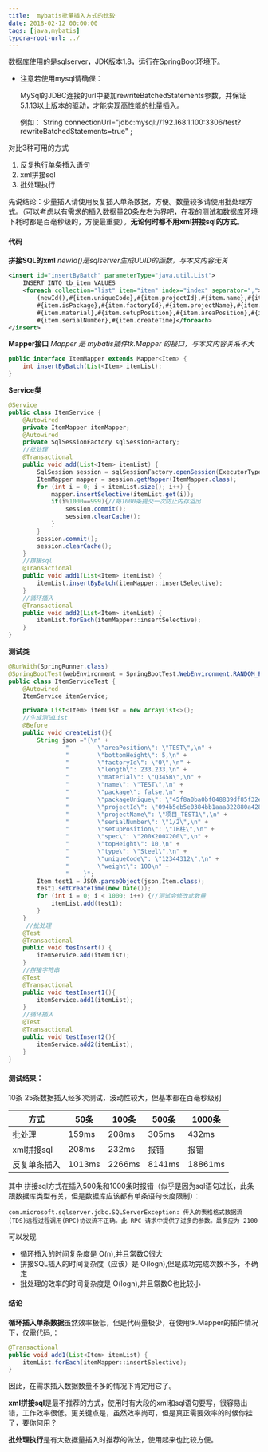 ```yaml
---
title:  mybatis批量插入方式的比较
date: 2018-02-12 00:00:00
tags: [java,mybatis]
typora-root-url: ../
---
```


数据库使用的是sqlserver，JDK版本1.8，运行在SpringBoot环境下。

- 注意若使用mysql请确保：

  MySql的JDBC连接的url中要加rewriteBatchedStatements参数，并保证5.1.13以上版本的驱动，才能实现高性能的批量插入。

  例如： String connectionUrl="jdbc:mysql://192.168.1.100:3306/test?rewriteBatchedStatements=true" ; 

对比3种可用的方式

1. 反复执行单条插入语句 
1. xml拼接sql 
1. 批处理执行

先说结论：少量插入请使用反复插入单条数据，方便。数量较多请使用批处理方式。（可以考虑以有需求的插入数据量20条左右为界吧，在我的测试和数据库环境下耗时都是百毫秒级的，方便最重要）。**无论何时都不用xml拼接sql的方式**。

#### 代码
**拼接SQL的xml**
_newId()是sqlserver生成UUID的函数，与本文内容无关_
```xml
<insert id="insertByBatch" parameterType="java.util.List">
    INSERT INTO tb_item VALUES
    <foreach collection="list" item="item" index="index" separator=",">
        (newId(),#{item.uniqueCode},#{item.projectId},#{item.name},#{item.type},#{item.packageUnique},
        #{item.isPackage},#{item.factoryId},#{item.projectName},#{item.spec},#{item.length},#{item.weight},
        #{item.material},#{item.setupPosition},#{item.areaPosition},#{item.bottomHeight},#{item.topHeight},
        #{item.serialNumber},#{item.createTime}</foreach>
</insert>
```
**Mapper接口** 
_Mapper<Item> 是 mybatis插件tk.Mapper 的接口，与本文内容关系不大_
```java
public interface ItemMapper extends Mapper<Item> {
    int insertByBatch(List<Item> itemList);
}
```
**Service类**
```java
@Service
public class ItemService {
    @Autowired
    private ItemMapper itemMapper;
    @Autowired
    private SqlSessionFactory sqlSessionFactory;
    //批处理
    @Transactional
    public void add(List<Item> itemList) {
        SqlSession session = sqlSessionFactory.openSession(ExecutorType.BATCH,false);
        ItemMapper mapper = session.getMapper(ItemMapper.class);
        for (int i = 0; i < itemList.size(); i++) {
            mapper.insertSelective(itemList.get(i));
            if(i%1000==999){//每1000条提交一次防止内存溢出
                session.commit();
                session.clearCache();
            }
        }
        session.commit();
        session.clearCache();
    }
    //拼接sql
    @Transactional
    public void add1(List<Item> itemList) {
        itemList.insertByBatch(itemMapper::insertSelective);
    }
    //循环插入
    @Transactional
    public void add2(List<Item> itemList) {
        itemList.forEach(itemMapper::insertSelective);
    }
}
```
**测试类**
```java
@RunWith(SpringRunner.class)
@SpringBootTest(webEnvironment = SpringBootTest.WebEnvironment.RANDOM_PORT, classes = ApplicationBoot.class)
public class ItemServiceTest {
    @Autowired
    ItemService itemService;

    private List<Item> itemList = new ArrayList<>();
    //生成测试List
    @Before 
    public void createList(){
        String json ="{\n" +
                "        \"areaPosition\": \"TEST\",\n" +
                "        \"bottomHeight\": 5,\n" +
                "        \"factoryId\": \"0\",\n" +
                "        \"length\": 233.233,\n" +
                "        \"material\": \"Q345B\",\n" +
                "        \"name\": \"TEST\",\n" +
                "        \"package\": false,\n" +
                "        \"packageUnique\": \"45f8a0ba0bf048839df85f32ebe5bb81\",\n" +
                "        \"projectId\": \"094b5eb5e0384bb1aaa822880a428b6d\",\n" +
                "        \"projectName\": \"项目_TEST1\",\n" +
                "        \"serialNumber\": \"1/2\",\n" +
                "        \"setupPosition\": \"1B柱\",\n" +
                "        \"spec\": \"200X200X200\",\n" +
                "        \"topHeight\": 10,\n" +
                "        \"type\": \"Steel\",\n" +
                "        \"uniqueCode\": \"12344312\",\n" +
                "        \"weight\": 100\n" +
                "    }";
        Item test1 = JSON.parseObject(json,Item.class);
        test1.setCreateTime(new Date());
        for (int i = 0; i < 1000; i++) {//测试会修改此数量
            itemList.add(test1);
        }
    }
     //批处理
    @Test
    @Transactional
    public void tesInsert() {
        itemService.add(itemList);
    }
    //拼接字符串
    @Test
    @Transactional
    public void testInsert1(){
        itemService.add1(itemList);
    }
    //循环插入
    @Test
    @Transactional
    public void testInsert2(){
        itemService.add2(itemList);
    }
}
```
#### 测试结果：
10条 25条数据插入经多次测试，波动性较大，但基本都在百毫秒级别

方式|50条|100条|500条|1000条
---|---|---|---|---
批处理|159ms|208ms|305ms|432ms
xml拼接sql|208ms|232ms|报错|报错
反复单条插入|1013ms|2266ms|8141ms|18861ms

其中 拼接sql方式在插入500条和1000条时报错（似乎是因为sql语句过长，此条跟数据库类型有关，但是数据库应该都有单条语句长度限制）：

```
com.microsoft.sqlserver.jdbc.SQLServerException: 传入的表格格式数据流(TDS)远程过程调用(RPC)协议流不正确。此 RPC 请求中提供了过多的参数。最多应为 2100
```

可以发现 
- 循环插入的时间复杂度是 O(n),并且常数C很大
- 拼接SQL插入的时间复杂度（应该）是 O(logn),但是成功完成次数不多，不确定
- 批处理的效率的时间复杂度是 O(logn),并且常数C也比较小

#### 结论
**循环插入单条数据**虽然效率极低，但是代码量极少，在使用tk.Mapper的插件情况下，仅需代码,：
```java
@Transactional
public void add1(List<Item> itemList) {
    itemList.forEach(itemMapper::insertSelective);
}
```
因此，在需求插入数据数量不多的情况下肯定用它了。

**xml拼接sql**是最不推荐的方式，使用时有大段的xml和sql语句要写，很容易出错，工作效率很低。更关键点是，虽然效率尚可，但是真正需要效率的时候你挂了，要你何用？

**批处理执行**是有大数据量插入时推荐的做法，使用起来也比较方便。







